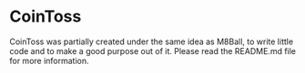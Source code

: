 # CoinToss
CoinToss was partially created under the same idea as M8Ball, to write little code and to make a good purpose out of it. Please read the README.md file for more information.

